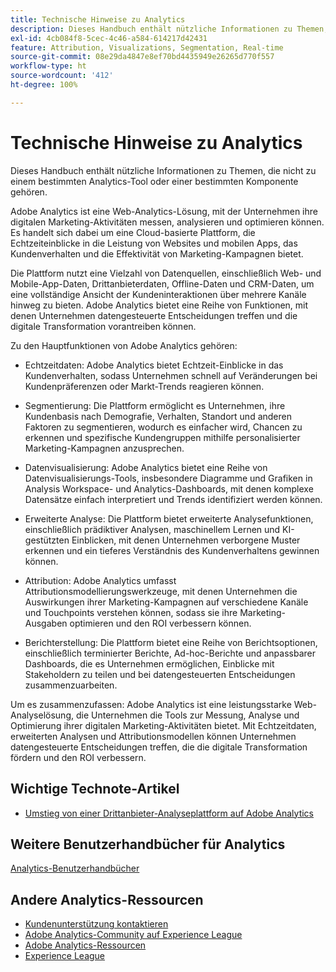```yaml
---
title: Technische Hinweise zu Analytics
description: Dieses Handbuch enthält nützliche Informationen zu Themen, die nicht zu einem bestimmten Analytics-Tool oder einer bestimmten Komponente gehören.
exl-id: 4cb084f8-5cec-4c46-a584-614217d42431
feature: Attribution, Visualizations, Segmentation, Real-time
source-git-commit: 08e29da4847e8ef70bd4435949e26265d770f557
workflow-type: ht
source-wordcount: '412'
ht-degree: 100%

---
```


# Technische Hinweise zu Analytics

Dieses Handbuch enthält nützliche Informationen zu Themen, die nicht zu einem bestimmten Analytics-Tool oder einer bestimmten Komponente gehören.

Adobe Analytics ist eine Web-Analytics-Lösung, mit der Unternehmen ihre digitalen Marketing-Aktivitäten messen, analysieren und optimieren können. Es handelt sich dabei um eine Cloud-basierte Plattform, die Echtzeiteinblicke in die Leistung von Websites und mobilen Apps, das Kundenverhalten und die Effektivität von Marketing-Kampagnen bietet.

Die Plattform nutzt eine Vielzahl von Datenquellen, einschließlich Web- und Mobile-App-Daten, Drittanbieterdaten, Offline-Daten und CRM-Daten, um eine vollständige Ansicht der Kundeninteraktionen über mehrere Kanäle hinweg zu bieten. Adobe Analytics bietet eine Reihe von Funktionen, mit denen Unternehmen datengesteuerte Entscheidungen treffen und die digitale Transformation vorantreiben können.

Zu den Hauptfunktionen von Adobe Analytics gehören:

* Echtzeitdaten: Adobe Analytics bietet Echtzeit-Einblicke in das Kundenverhalten, sodass Unternehmen schnell auf Veränderungen bei Kundenpräferenzen oder Markt-Trends reagieren können.

* Segmentierung: Die Plattform ermöglicht es Unternehmen, ihre Kundenbasis nach Demografie, Verhalten, Standort und anderen Faktoren zu segmentieren, wodurch es einfacher wird, Chancen zu erkennen und spezifische Kundengruppen mithilfe personalisierter Marketing-Kampagnen anzusprechen.

* Datenvisualisierung: Adobe Analytics bietet eine Reihe von Datenvisualisierungs-Tools, insbesondere Diagramme und Grafiken in Analysis Workspace- und Analytics-Dashboards, mit denen komplexe Datensätze einfach interpretiert und Trends identifiziert werden können.

* Erweiterte Analyse: Die Plattform bietet erweiterte Analysefunktionen, einschließlich prädiktiver Analysen, maschinellem Lernen und KI-gestützten Einblicken, mit denen Unternehmen verborgene Muster erkennen und ein tieferes Verständnis des Kundenverhaltens gewinnen können.

* Attribution: Adobe Analytics umfasst Attributionsmodellierungswerkzeuge, mit denen Unternehmen die Auswirkungen ihrer Marketing-Kampagnen auf verschiedene Kanäle und Touchpoints verstehen können, sodass sie ihre Marketing-Ausgaben optimieren und den ROI verbessern können.

* Berichterstellung: Die Plattform bietet eine Reihe von Berichtsoptionen, einschließlich terminierter Berichte, Ad-hoc-Berichte und anpassbarer Dashboards, die es Unternehmen ermöglichen, Einblicke mit Stakeholdern zu teilen und bei datengesteuerten Entscheidungen zusammenzuarbeiten.

Um es zusammenzufassen: Adobe Analytics ist eine leistungsstarke Web-Analyselösung, die Unternehmen die Tools zur Messung, Analyse und Optimierung ihrer digitalen Marketing-Aktivitäten bietet. Mit Echtzeitdaten, erweiterten Analysen und Attributionsmodellen können Unternehmen datengesteuerte Entscheidungen treffen, die die digitale Transformation fördern und den ROI verbessern.


## Wichtige Technote-Artikel

* [Umstieg von einer Drittanbieter-Analyseplattform auf Adobe Analytics](ga-to-aa/home.md)

## Weitere Benutzerhandbücher für Analytics

[Analytics-Benutzerhandbücher](https://experienceleague.adobe.com/docs/analytics.html?lang=de)

## Andere Analytics-Ressourcen

* [Kundenunterstützung kontaktieren](https://experienceleague.adobe.com/de?support-solution=Analytics&amp;lang=de#support)
* [Adobe Analytics-Community auf Experience League](https://experienceleaguecommunities.adobe.com/t5/adobe-analytics/ct-p/adobe-analytics-community?profile.language=de&lang=de)
* [Adobe Analytics-Ressourcen](https://experienceleaguecommunities.adobe.com/t5/adobe-analytics-discussions/adobe-analytics-resources/m-p/276666?profile.language=de)
* [Experience League](https://experienceleague.adobe.com/de)
